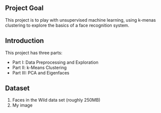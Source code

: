 ## Project Goal
This project is to play with unsupervised machine learning, using k-menas clustering to explore the basics of a face recognition system.

## Introduction
This project has three parts:

* Part I: Data Preprocessing and Exploration
* Part II: k-Means Clustering
* Part III: PCA and Eigenfaces

## Dataset
1. Faces in the Wild data set (roughly 250MB)
2. My image

